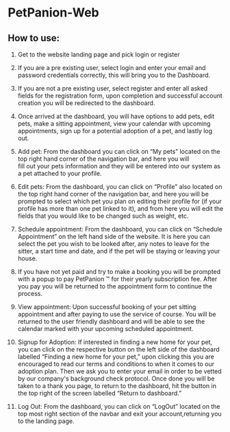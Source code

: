 # PetPanion-Web
## How to use:
  1. Get to the website landing page and pick login or register

  2. If you are a pre existing user, select login and enter your email and password credentials correctly, this will bring you to the Dashboard. 

  3. If you are not a pre existing user, select register and enter all asked fields for the registration form, upon completion and successful account creation you will be redirected to the dashboard.

  4. Once arrived at the dashboard, you will have options to add pets, edit pets, make a sitting appointment, view your calendar with 
  upcoming appointments, sign up for a potential adoption of a pet, and lastly log out.

  5. Add pet: From the dashboard you can click on “My pets” located on the top right hand corner of the navigation bar, and here you will  
  fill out your pets information and they will be entered into our system as a pet attached to your profile.

  6. Edit pets: From the dashboard, you can click on “Profile” also located on the top right hand corner of the navigation bar, and here 
  you will be prompted to select which pet you plan on editing their profile for (if your profile has more than one pet linked to it), and 
  from here you will edit the fields that you would like to be changed such as weight, etc.

  7. Schedule appointment: From the dashboard, you can click on “Schedule Appointment” on the left hand side of the website. It is here you 
  can select the pet you wish to be looked after, any notes to leave for the sitter, a start time and date, and if the pet will be staying or leaving 
  your house.

  8. If you have not yet paid and try to make a booking you will be prompted with a popup to pay PetPanion	™ for their yearly subscription fee. 
  After you pay you will be returned to the appointment form to continue the process. 	
	
  9. View appointment: Upon successful booking of your pet sitting appointment and after paying to use the service of course. You will be returned 
  to the user friendly dashboard and will be able to see the calendar marked with your upcoming scheduled appointment.
 
 10. Signup for Adoption: If interested in finding a new home for your pet, you can click on the respective button on the left side of the dashboard 
 labelled “Finding a new home for your pet,” upon clicking this you are encouraged to read our terms and conditions to when it comes to our adoption plan. 
 Then we ask you to enter your email in order to be vetted by our company's background check protocol. Once done you will be taken to a thank you page, 
 to return to the dashboard, hit the button in the top right of the screen labelled “Return to dashboard.”
 
 11. Log Out: From the dashboard, you can click on “LogOut” located on the top most right section of the navbar and exit your account,returning you to the landing page.
